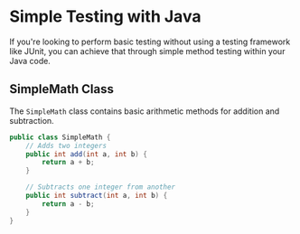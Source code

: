 # Simple Testing with Java

If you're looking to perform basic testing without using a testing framework like JUnit, you can achieve that through simple method testing within your Java code.

## SimpleMath Class

The `SimpleMath` class contains basic arithmetic methods for addition and subtraction.

```java
public class SimpleMath {
    // Adds two integers
    public int add(int a, int b) {
        return a + b;
    }

    // Subtracts one integer from another
    public int subtract(int a, int b) {
        return a - b;
    }
}
